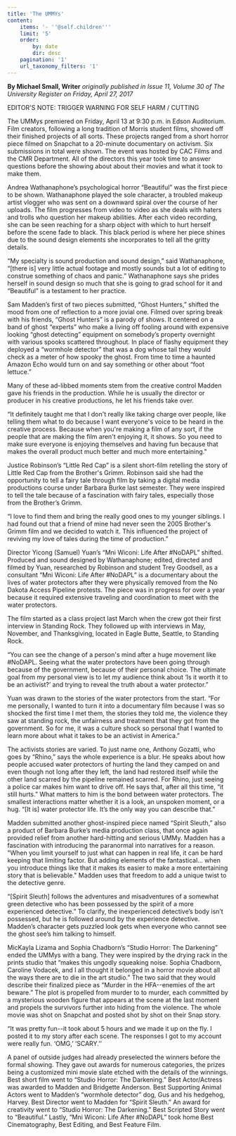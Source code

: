 ```yaml
---
title: 'The UMMYs'
content:
    items: '- ''@self.children'''
    limit: '5'
    order:
        by: date
        dir: desc
    pagination: '1'
    url_taxonomy_filters: '1'
---
```


**By Michael Small, Writer** _originally published in Issue 11, Volume 30 of The University Register on Friday, April 27, 2017_

EDITOR'S NOTE: TRIGGER WARNING FOR SELF HARM / CUTTING

The UMMys premiered on Friday, April 13 at 9:30 p.m. in Edson Auditorium. Film creators, following a long tradition of Morris student films, showed off their finished projects of all sorts. These projects ranged from a short horror piece filmed on Snapchat to a 20-minute documentary on activism. Six submissions in total were shown. The event was hosted by CAC Films and the CMR Department. All of the directors this year took time to answer questions before the showing about about their movies and what it took to make them. 

Andrea Wathanaphone’s psychological horror “Beautiful” was the first piece to be shown. Wathanaphone played the sole character, a troubled makeup artist vlogger who was sent on a downward spiral over the course of her uploads. The film progresses from video to video as she deals with haters and trolls who question her makeup abilities. After each video recording, she can be seen reaching for a sharp object with which to hurt herself before the scene fade to black. This black period is where her piece shines due to the sound design elements she incorporates to tell all the gritty details. 

“My specialty is sound production and sound design,” said Wathanaphone, “[there is] very little actual footage and mostly sounds but a lot of editing to construe something of chaos and panic.” Wathanaphone says she prides herself in sound design so much that she is going to grad school for it and “Beautiful” is a testament to her practice. 

Sam Madden’s first of two pieces submitted, “Ghost Hunters,” shifted the mood from one of reflection to a more jovial one. Filmed over spring break with his friends, “Ghost Hunters” is a parody of shows. It centered on a band of ghost “experts” who make a living off fooling around with expensive looking “ghost detecting” equipment on somebody’s property overnight with various spooks scattered throughout. In place of flashy equipment they deployed a “wormhole detector” that was a dog whose tail they would check as a meter of how spooky the ghost. From time to time a haunted Amazon Echo would turn on and say something or other about “foot lettuce.”

Many of these ad-libbed moments stem from the creative control Madden gave his friends in the production. While he is usually the director or producer in his creative productions, he let his friends take over. 

“It definitely taught me that I don't really like taking charge over people, like telling them what to do because I want everyone's voice to be heard in the creative process. Because when you're making a film of any sort, if the people that are making the film aren't enjoying it, it shows. So you need to make sure everyone is enjoying themselves and having fun because that makes the overall product much better and much more entertaining." 

Justice Robinson’s “Little Red Cap” is a silent short-film retelling the story of Little Red Cap from the Brother's Grimm. Robinson said she had the opportunity to tell a fairy tale through film by taking a digital media productions course under Barbara Burke last semester. They were inspired to tell the tale because of a fascination with fairy tales, especially those from the Brother’s Grimm. 

“I love to find them and bring the really good ones to my younger siblings. I had found out that a friend of mine had never seen the 2005 Brother's Grimm film and we decided to watch it. This influenced the project of reviving my love of tales during the time of production.” 

Director Yicong (Samuel) Yuan’s “Mni Wiconi: Life After #NoDAPL” shifted. Produced and sound designed by Wathanaphone; edited, directed and filmed by Yuan, researched by Robinson and student Trey Goodsell, as a consultant “Mni Wiconi: Life After #NoDAPL” is a documentary about the lives of water protectors after they were physically removed from the No Dakota Access Pipeline protests. The piece was in progress for over a year because it required extensive traveling and coordination to meet with the water protectors. 

The film started as a class project last March when the crew got their first interview in Standing Rock. They followed up with interviews in May, November, and Thanksgiving, located in Eagle Butte, Seattle, to Standing Rock. 

“You can see the change of a person's mind after a huge movement like #NoDAPL.  Seeing what the water protectors have been going through because of the government, because of their personal choice. The ultimate goal from my personal view is to let my audience think about ‘Is it worth it to be an activist?’ and trying to reveal the truth about a water protector.” 

Yuan was drawn to the stories of the water protectors from the start. “For me personally, I wanted to turn it into a documentary film because I was so shocked the first time I met them, the stories they told me, the violence they saw at standing rock, the unfairness and treatment that they got from the government. So for me, it was a culture shock so personal that I wanted to learn more about what it takes to be an activist in America.” 

The activists stories are varied. To just name one, Anthony Gozatti, who goes by “Rhino,” says the whole experience is a blur. He speaks about how people accused water protectors of hurting the land they camped on and even though not long after they left, the land had restored itself while the other land scarred by the pipeline remained scarred. For Rhino, just seeing a police car makes him want to drive off. He says that, after all this time, “it still hurts.” What matters to him is the bond between water protectors. The smallest interactions matter whether it is a look, an unspoken moment, or a hug. “[It is] water protector life. It’s the only way you can describe that.” 

Madden submitted another ghost-inspired piece named “Spirit Sleuth,” also a product of Barbara Burke’s media production class, that once again provided relief from another hard-hitting and serious UMMy. Madden has a fascination with introducing the paranormal into narratives for a reason. "When you limit yourself to just what can happen in real life, it can be hard keeping that limiting factor. But adding elements of the fantastical… when you introduce things like that it makes its easier to make a more entertaining story that is believable." Madden uses that freedom to add a unique twist to the detective genre.

“[Spirit Sleuth] follows the adventures and misadventures of a somewhat green detective who has been possessed by the spirit of a more experienced detective.” To clarify, the inexperienced detective’s body isn’t possessed, but he is followed around by the experience detective. Madden’s character gets puzzled look gets when everyone who cannot see the ghost see’s him talking to himself. 

MicKayla Lizama and Sophia Chadborn’s “Studio Horror: The Darkening” ended the UMMys with a bang. They were inspired by the drying rack in the prints studio that “makes this ungodly squeaking noise. Sophia Chadborn, Caroline Vodacek, and I all thought it belonged in a horror movie about all the ways there are to die in the art studio.” The two said that they would describe their finalized piece as “Murder in the HFA--enemies of the art beware.” The plot is propelled from murder to to murder, each committed by a mysterious wooden figure that appears at the scene at the last moment and propels the survivors further into hiding from the violence. The whole movie was shot on Snapchat and posted shot by shot on their Snap story. 

“It was pretty fun--it took about 5 hours and we made it up on the fly. I posted it to my story after each scene. The responses I got to my account were really fun. ‘OMG,’ ‘SCARY.’’ 

A panel of outside judges had already preselected the winners before the formal showing. They gave out awards for numerous categories, the prizes being a customized mini movie slate etched with the details of the winnings. Best short film went to “Studio Horror: The Darkening.” Best Actor/Actress was awarded to Madden and Bridgette Anderson. Best Supporting Animal Actors went to Madden’s “wormhole detector” dog, Gus and his hedgehog, Harvey. Best Director went to Madden for “Spirit Sleuth.” An award for creativity went to “Studio Horror: The Darkening.” Best Scripted Story went to “Beautiful.” Lastly, “Mni Wiconi: Life After #NoDAPL” took home Best Cinematography, Best Editing, and Best Feature Film.